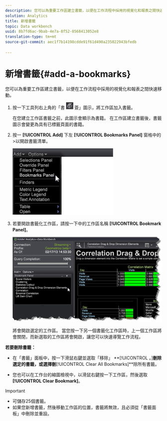 ```yaml
---
description: 您可以為重要工作區建立書籤，以便在工作流程中採用的視覺化和報表之間快速移動。
solution: Analytics
title: 新增書籤
topic: Data workbench
uuid: 8b7fd6ac-9bab-4e7a-8f52-8568413052e8
translation-type: tm+mt
source-git-commit: aec1f7b14198cdde91f61d490a235022943bfedb

---
```



# 新增書籤{#add-a-bookmarks}

您可以為重要工作區建立書籤，以便在工作流程中採用的視覺化和報表之間快速移動。

1. 按一下工具列右上角的「書 ![](assets/bookmark_icon.png) 簽」圖示，將工作區加入書籤。

   在您建立工作區書籤之前，此圖示會顯示為書籍。 在工作區建立書籤後，書籤圖示會變更為具有已標籤頁面的書籍。

1. 按一 **[!UICONTROL Add]** 下左 **[!UICONTROL Bookmarks Panel]** 窗格中的>以開啟書籤清單。

   ![](assets/bookmarks_panel.png)

1. 若要開啟書籤化工作區，請按一下中的工作區名稱 **[!UICONTROL Bookmark Panel]**。

   ![](assets/bookmarks_panel_left.png)

   將會開啟選定的工作區。 當您按一下另一個書籤化工作區時，上一個工作區將會關閉，而新選取的工作區將會開啟，讓您可以快速導覽工作流程。

**若要刪除書籤：**

* 在「書籤」面板中，按一下滑鼠右鍵並選取「移除」 **[!UICONTROL 。<bookmark title>]**刪除選定的書籤，或選擇刪&#x200B;**[!UICONTROL Clear All Bookmarks]**除所有書籤。

* 您也可以在工作台的縮圖檢視中，以滑鼠右鍵按一下工作區，然後選取 **[!UICONTROL Clear Bookmark]**。

>[!IMPORTANT]
>
>* 可儲存25個書籤。
>* 如果您新增書籤，然後移動工作區的位置，書籤將無效，且必須從「書籤面板」中刪除並重設。
>



